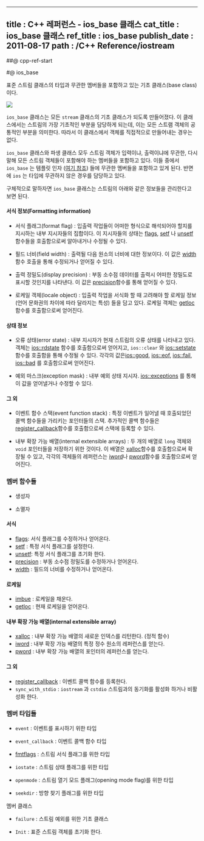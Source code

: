 ----------------
title : C++ 레퍼런스 - ios_base 클래스
cat_title :  ios_base 클래스
ref_title : ios_base
publish_date : 2011-08-17
path : /C++ Reference/iostream
--------------


##@ cpp-ref-start

#@ ios_base


표준 스트림 클래스의 타입과 무관한 멤버들을 포함하고 있는 기초 클래스(base class) 이다.


![](http://img1.daumcdn.net/thumb/R1920x0/?fname=http%3A%2F%2Fcfile28.uf.tistory.com%2Fimage%2F18728641509A44B6183588)


`ios_base` 클래스는 모든 `stream` 클래스의 기초 클래스가 되도록 만들어졌다. 이 클래스에서는 스트림의 가장 기초적인 부분을 담당하게 되는데, 이는 모든 스트램 객체의 공통적인 부분을 의미한다. 따라서 이 클래스에서 객체를 직접적으로 만들어내는 경우는 없다.

`ios_base` 클래스와 파생 클래스 모두 스트림 객체가 입력이냐, 출력이냐에 무관한, 다시 말해 모든 스트림 객체들이 포함해야 하는 멤버들을 포함하고 있다. 이들 중에서 `ios_base` 는 템플릿 인자 ([여기 참조](http://itguru.tistory.com/143)) 들에 무관한 멤버들을 포함하고 있게 된다. 반면에 `ios` 는 타입에 무관하지 않은 경우를 담당하고 있다.

구체적으로 말하자면 `ios_base` 클래스는 스트림의 아래와 같은 정보들을 관리한다고 보면 된다.

#### 서식 정보(Formatting information)

* 서식 플래그(format flag) : 입출력 작업들이 어떠한 형식으로 해석되어야 할지를 지시하는 내부 지시자들의 집합이다. 이 지시자들의 상태는 [flags](http://itguru.tistory.com/153), [setf](http://itguru.tistory.com/155) 나 [unsetf](http://itguru.tistory.com/156) 함수들을 호출함으로써 알아내거나 수정될 수 있다.

* 필드 너비(field width) : 출력될 다음 원소의 너비에 대한 정보이다. 이 값은 [width](http://itguru.tistory.com/152) 함수 호출을 통해 수정되거나 얻어질 수 있다.

* 출력 정밀도(display precision) : 부동 소수점 데이터를 출력시 어떠한 정밀도로 표시할 것인지를 나타낸다. 이 값은 [precision](http://itguru.tistory.com/157)함수를 통해 얻어질 수 있다.

* 로케일 객체(locale object) : 입출력 작업을 서식화 할 때 고려해야 할 로케일 정보(언어 문화권의 차이에 따라 달라지는 특성) 들을 담고 있다. 로케일 객체는 [getloc](http://itguru.tistory.com/160)함수를 호출함으로써 얻어진다.




#### 상태 정보


* 오류 상태(error state) : 내부 지시자가 현재 스트림의 오류 상태를 나타내고 있다. 객체는
[ios::rdstate](http://itguru.tistory.com/171) 함수를 호출함으로써 얻어지고, `ios::clear` 와 [ios::setstate](http://itguru.tistory.com/179) 함수를 호출함을 통해 수정될 수 있다. 각각의 값은[ios::good](http://itguru.tistory.com/164), [ios::eof](http://itguru.tistory.com/167), [ios::fail](http://itguru.tistory.com/165), [ios::bad](http://itguru.tistory.com/166) 를 호출함으로써 얻어진다.

* 예외 마스크(exception mask) : 내부 예외 상태 지시자.
 [ios::exceptions](http://itguru.tistory.com/150) 를 통해 이 값을 얻어낼거나 수정할 수 있다.

#### 그 외

* 이벤트 함수 스택(event function stack) : 특정 이벤트가 일어낼 때 호출되었던 콜백 함수들을 가리키는 포인터들의 스택. 추가적인 콜백 함수들은
 [register_callback](http://itguru.tistory.com/159)함수를 호출함으로써 스택에 등록할 수 있다.

* 내부 확장 가능 배열(internal extensible arrays) : 두 개의 배열로 `long` 객체와 `void` 포인터들을 저장하기 위한 것이다. 이 배열은 [xalloc](http://itguru.tistory.com/162)함수를 호출함으로써 확장될 수 있고, 각각의 객체들의 레퍼런스는 [iword](http://itguru.tistory.com/161)나 [pword](http://itguru.tistory.com/163)함수를 호출함으로써 얻어진다.



###  멤버 함수들


* 생성자

* 소멸자


#### 서식


*  [flags](http://itguru.tistory.com/153): 서식 플래그를 수정하거나 얻어온다.
*  [setf](http://itguru.tistory.com/155) : 특정 서식 플래그를 설정한다.
*  [unsetf](http://itguru.tistory.com/156): 특정 서식 플래그를 초기화 한다.
*  [precision](http://itguru.tistory.com/157) : 부동 소수점 정밀도를 수정하거나 얻어온다.
*  [width](http://itguru.tistory.com/152) : 필드의 너비를 수정하거나 얻어온다.

#### 로케일

*  [imbue](http://itguru.tistory.com/158) : 로케일을 채운다.
*  [getloc](http://itguru.tistory.com/160) : 현재 로케일을 얻어온다.

#### 내부 확장 가능 배열(internal extensible array)

*  [xalloc](http://itguru.tistory.com/162) : 내부 확장 가능 배열의 새로운 인덱스를 리턴한다. (정적 함수)
*  [iword](http://itguru.tistory.com/161) : 내부 확장 가능 배열의 특정 정수 원소의 레퍼런스를 얻는다.
*  [pword](http://itguru.tistory.com/163) : 내부 확장 가능 배열의 포인터의 레퍼런스를 얻는다.

#### 그 외

*  [register_callback](http://itguru.tistory.com/159) : 이벤트 콜백 함수를 등록한다.
* `sync_with_stdio` : `iostream` 과 `cstdio` 스트림과의 동기화를 활성화 하거나 비활성화 한다.

###  멤버 타입들

* `event` : 이벤트를 표시하기 위한 타입

* `event_callback` : 이벤트 콜백 함수 타입

*  [fmtflags](http://itguru.tistory.com/154) : 스트림 서식 플래그를 위한 타입

* `iostate` : 스트림 상태 플래그를 위한 타입

* `openmode` : 스트림 열기 모드 플래그(opening mode flag)를 위한 타입

* `seekdir` : 방향 찾기 플래그를 위한 타입




멤버 클래스


* `failure` : 스트림 예외를 위한 기초 클래스

* `Init` : 표준 스트림 객체를 초기화 한다.